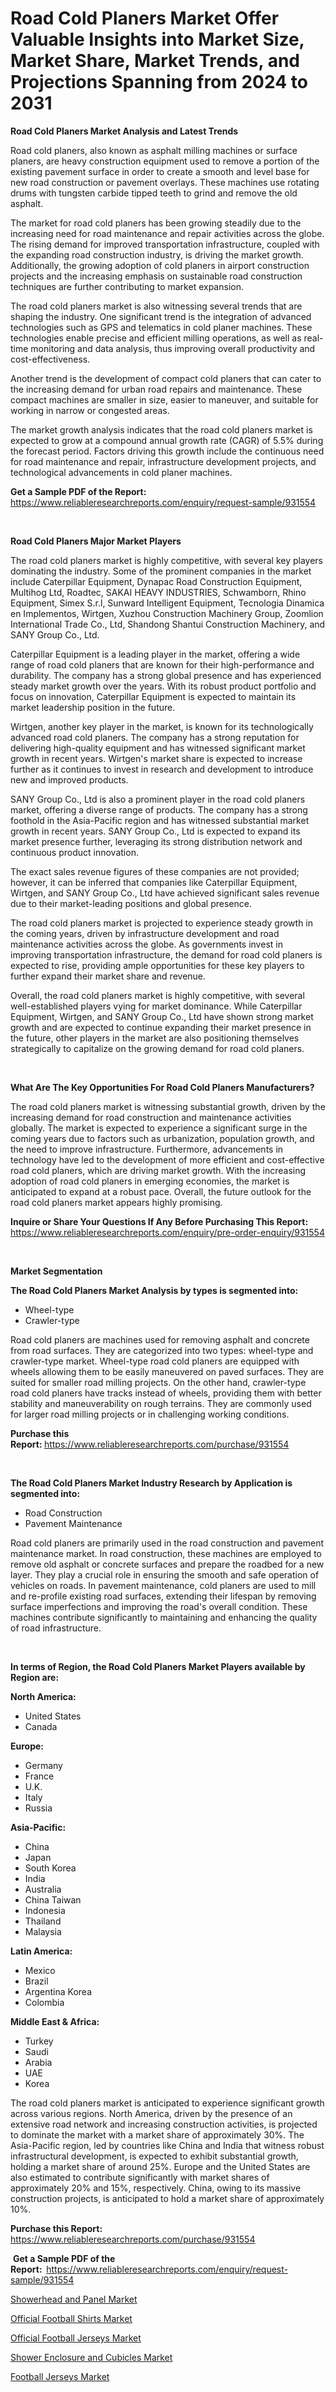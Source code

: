 <p><h1>Road Cold Planers Market Offer Valuable Insights into Market Size, Market Share, Market Trends, and Projections Spanning from 2024 to 2031</h1></p><p><strong>Road Cold Planers Market Analysis and Latest Trends</strong></p>
<p><p>Road cold planers, also known as asphalt milling machines or surface planers, are heavy construction equipment used to remove a portion of the existing pavement surface in order to create a smooth and level base for new road construction or pavement overlays. These machines use rotating drums with tungsten carbide tipped teeth to grind and remove the old asphalt.</p><p>The market for road cold planers has been growing steadily due to the increasing need for road maintenance and repair activities across the globe. The rising demand for improved transportation infrastructure, coupled with the expanding road construction industry, is driving the market growth. Additionally, the growing adoption of cold planers in airport construction projects and the increasing emphasis on sustainable road construction techniques are further contributing to market expansion.</p><p>The road cold planers market is also witnessing several trends that are shaping the industry. One significant trend is the integration of advanced technologies such as GPS and telematics in cold planer machines. These technologies enable precise and efficient milling operations, as well as real-time monitoring and data analysis, thus improving overall productivity and cost-effectiveness.</p><p>Another trend is the development of compact cold planers that can cater to the increasing demand for urban road repairs and maintenance. These compact machines are smaller in size, easier to maneuver, and suitable for working in narrow or congested areas.</p><p>The market growth analysis indicates that the road cold planers market is expected to grow at a compound annual growth rate (CAGR) of 5.5% during the forecast period. Factors driving this growth include the continuous need for road maintenance and repair, infrastructure development projects, and technological advancements in cold planer machines.</p></p>
<p><strong>Get a Sample PDF of the Report:&nbsp;</strong> <a href="https://www.reliableresearchreports.com/enquiry/request-sample/931554">https://www.reliableresearchreports.com/enquiry/request-sample/931554</a></p>
<p>&nbsp;</p>
<p><strong>Road Cold Planers Major Market Players</strong></p>
<p><p>The road cold planers market is highly competitive, with several key players dominating the industry. Some of the prominent companies in the market include Caterpillar Equipment, Dynapac Road Construction Equipment, Multihog Ltd, Roadtec, SAKAI HEAVY INDUSTRIES, Schwamborn, Rhino Equipment, Simex S.r.l, Sunward Intelligent Equipment, Tecnologia Dinamica en Implementos, Wirtgen, Xuzhou Construction Machinery Group, Zoomlion International Trade Co., Ltd, Shandong Shantui Construction Machinery, and SANY Group Co., Ltd.</p><p>Caterpillar Equipment is a leading player in the market, offering a wide range of road cold planers that are known for their high-performance and durability. The company has a strong global presence and has experienced steady market growth over the years. With its robust product portfolio and focus on innovation, Caterpillar Equipment is expected to maintain its market leadership position in the future.</p><p>Wirtgen, another key player in the market, is known for its technologically advanced road cold planers. The company has a strong reputation for delivering high-quality equipment and has witnessed significant market growth in recent years. Wirtgen's market share is expected to increase further as it continues to invest in research and development to introduce new and improved products.</p><p>SANY Group Co., Ltd is also a prominent player in the road cold planers market, offering a diverse range of products. The company has a strong foothold in the Asia-Pacific region and has witnessed substantial market growth in recent years. SANY Group Co., Ltd is expected to expand its market presence further, leveraging its strong distribution network and continuous product innovation.</p><p>The exact sales revenue figures of these companies are not provided; however, it can be inferred that companies like Caterpillar Equipment, Wirtgen, and SANY Group Co., Ltd have achieved significant sales revenue due to their market-leading positions and global presence.</p><p>The road cold planers market is projected to experience steady growth in the coming years, driven by infrastructure development and road maintenance activities across the globe. As governments invest in improving transportation infrastructure, the demand for road cold planers is expected to rise, providing ample opportunities for these key players to further expand their market share and revenue.</p><p>Overall, the road cold planers market is highly competitive, with several well-established players vying for market dominance. While Caterpillar Equipment, Wirtgen, and SANY Group Co., Ltd have shown strong market growth and are expected to continue expanding their market presence in the future, other players in the market are also positioning themselves strategically to capitalize on the growing demand for road cold planers.</p></p>
<p>&nbsp;</p>
<p><strong>What Are The Key Opportunities For Road Cold Planers Manufacturers?</strong></p>
<p><p>The road cold planers market is witnessing substantial growth, driven by the increasing demand for road construction and maintenance activities globally. The market is expected to experience a significant surge in the coming years due to factors such as urbanization, population growth, and the need to improve infrastructure. Furthermore, advancements in technology have led to the development of more efficient and cost-effective road cold planers, which are driving market growth. With the increasing adoption of road cold planers in emerging economies, the market is anticipated to expand at a robust pace. Overall, the future outlook for the road cold planers market appears highly promising.</p></p>
<p><strong>Inquire or Share Your Questions If Any Before Purchasing This Report:</strong> <a href="https://www.reliableresearchreports.com/enquiry/pre-order-enquiry/931554">https://www.reliableresearchreports.com/enquiry/pre-order-enquiry/931554</a></p>
<p>&nbsp;</p>
<p><strong>Market Segmentation</strong></p>
<p><strong>The Road Cold Planers Market Analysis by types is segmented into:</strong></p>
<p><ul><li>Wheel-type</li><li>Crawler-type</li></ul></p>
<p><p>Road cold planers are machines used for removing asphalt and concrete from road surfaces. They are categorized into two types: wheel-type and crawler-type market. Wheel-type road cold planers are equipped with wheels allowing them to be easily maneuvered on paved surfaces. They are suited for smaller road milling projects. On the other hand, crawler-type road cold planers have tracks instead of wheels, providing them with better stability and maneuverability on rough terrains. They are commonly used for larger road milling projects or in challenging working conditions.</p></p>
<p><strong>Purchase this Report:&nbsp;</strong><a href="https://www.reliableresearchreports.com/purchase/931554">https://www.reliableresearchreports.com/purchase/931554</a></p>
<p>&nbsp;</p>
<p><strong>The Road Cold Planers Market Industry Research by Application is segmented into:</strong></p>
<p><ul><li>Road Construction</li><li>Pavement Maintenance</li></ul></p>
<p><p>Road cold planers are primarily used in the road construction and pavement maintenance market. In road construction, these machines are employed to remove old asphalt or concrete surfaces and prepare the roadbed for a new layer. They play a crucial role in ensuring the smooth and safe operation of vehicles on roads. In pavement maintenance, cold planers are used to mill and re-profile existing road surfaces, extending their lifespan by removing surface imperfections and improving the road's overall condition. These machines contribute significantly to maintaining and enhancing the quality of road infrastructure.</p></p>
<p>&nbsp;</p>
<p><strong>In terms of Region, the Road Cold Planers Market Players available by Region are:</strong></p>
<p>
    <p> <strong> North America: </strong>
        <ul>
            <li>United States</li>
            <li>Canada</li>
        </ul>
        </p> 
    <p> <strong> Europe: </strong>
        <ul>
            <li>Germany</li>
            <li>France</li>
            <li>U.K.</li>
            <li>Italy</li>
            <li>Russia</li>
        </ul>
        </p> 
    <p> <strong> Asia-Pacific: </strong>
        <ul>
            <li>China</li>
            <li>Japan</li>
            <li>South Korea</li>
            <li>India</li>
            <li>Australia</li>
            <li>China Taiwan</li>
            <li>Indonesia</li>
            <li>Thailand</li>
            <li>Malaysia</li>
        </ul>
        </p> 
    <p> <strong> Latin America: </strong>
        <ul>
            <li>Mexico</li>
            <li>Brazil</li>
            <li>Argentina Korea</li>
            <li>Colombia</li>
        </ul>
        </p> 
    <p> <strong> Middle East & Africa: </strong>
        <ul>
            <li>Turkey</li>
            <li>Saudi</li>
            <li>Arabia</li>
            <li>UAE</li>
            <li>Korea</li>
        </ul>
    </p>
    </p>
<p><p>The road cold planers market is anticipated to experience significant growth across various regions. North America, driven by the presence of an extensive road network and increasing construction activities, is projected to dominate the market with a market share of approximately 30%. The Asia-Pacific region, led by countries like China and India that witness robust infrastructural development, is expected to exhibit substantial growth, holding a market share of around 25%. Europe and the United States are also estimated to contribute significantly with market shares of approximately 20% and 15%, respectively. China, owing to its massive construction projects, is anticipated to hold a market share of approximately 10%.</p></p>
<p><strong>Purchase this Report: </strong><a href="https://www.reliableresearchreports.com/purchase/931554">https://www.reliableresearchreports.com/purchase/931554</a></p>
<p>&nbsp;<strong>Get a Sample PDF of the Report:&nbsp;&nbsp;</strong><a href="https://www.reliableresearchreports.com/enquiry/request-sample/931554">https://www.reliableresearchreports.com/enquiry/request-sample/931554</a></p>
<p><strong></strong></p>
<p><p><a href="https://github.com/Airanohannonzb68e5pb53oc1/Market-Research-Report-List-1/blob/main/showerhead-and-panel-market.md">Showerhead and Panel Market</a></p><p><a href="https://medium.com/p/20d56bf48bf0/edit">Official Football Shirts Market</a></p><p><a href="https://medium.com/p/3f6c47a6925c/edit">Official Football Jerseys Market</a></p><p><a href="https://github.com/Hazelklievgspy6vdcsmu106w/Market-Research-Report-List-1/blob/main/shower-enclosure-and-cubicles-market.md">Shower Enclosure and Cubicles Market</a></p><p><a href="https://medium.com/p/f56c80d230c4/edit">Football Jerseys Market</a></p></p>